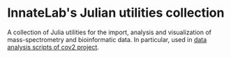 # InnateLab's Julian utilities collection

A collection of Julia utilities for the import, analysis and visualization of mass-spectrometry and bioinformatic data.
In particular, used in [data analysis scripts of cov2 project](https://github.com/innatelab/cov2).
